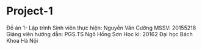 # Project-1
Đồ án 1- Lập trình
Sinh viên thực hiện: Nguyễn Văn Cường
MSSV: 20155218
Giảng viên hướng dẫn: PGS.TS Ngô Hồng Sơn
Học kì: 20162
Đại học Bách Khoa Hà Nội

